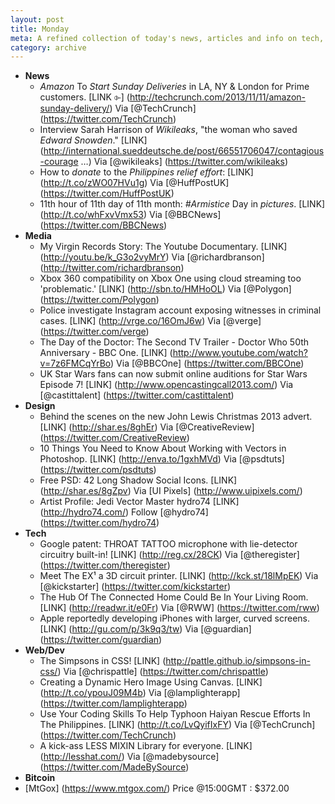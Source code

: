 ```yaml
---
layout: post
title: Monday
meta: A refined collection of today's news, articles and info on tech, web and design.
category: archive
---
```


- __News__
	- *Amazon* To *Start Sunday Deliveries* in LA, NY & London for Prime customers. [LINK ⌱] (http://techcrunch.com/2013/11/11/amazon-sunday-delivery/) Via [@TechCrunch] (https://twitter.com/TechCrunch)
	- Interview Sarah Harrison of *Wikileaks*, "the woman who saved *Edward Snowden*." [LINK] (http://international.sueddeutsche.de/post/66551706047/contagious-courage …) Via [@wikileaks] (https://twitter.com/wikileaks)
	- How to *donate* to the *Philippines relief effort*: [LINK] (http://t.co/zWO07HVu1g) Via [@HuffPostUK] (https://twitter.com/HuffPostUK)
	- 11th hour of 11th day of 11th month: *#Armistice* Day in *pictures*. [LINK] (http://t.co/whFxvVmx53) Via [@BBCNews] (https://twitter.com/BBCNews)
- __Media__
	- My Virgin Records Story: The Youtube Documentary. [LINK] (http://youtu.be/k_G3o2vyMrY) Via [@richardbranson] (http://twitter.com/richardbranson)
	- Xbox 360 compatibility on Xbox One using cloud streaming too 'problematic.' [LINK] (http://sbn.to/HMHoOL) Via [@Polygon] (https://twitter.com/Polygon)
	- Police investigate Instagram account exposing witnesses in criminal cases. [LINK] (http://vrge.co/16OmJ6w) Via [@verge] (https://twitter.com/verge)
	- The Day of the Doctor: The Second TV Trailer - Doctor Who 50th Anniversary - BBC One. [LINK] (http://www.youtube.com/watch?v=7z6FMCqYrBo) Via [@BBCOne] (https://twitter.com/BBCOne)
	- UK Star Wars fans can now submit online auditions for Star Wars Episode 7! [LINK] (http://www.opencastingcall2013.com/) Via [@castittalent] (https://twitter.com/castittalent) 
- __Design__	
	- Behind the scenes on the new John Lewis Christmas 2013 advert. [LINK] (http://shar.es/8ghEr) Via [@CreativeReview] (https://twitter.com/CreativeReview)
	- 10 Things You Need to Know About Working with Vectors in Photoshop. [LINK] (http://enva.to/1gxhMVd) Via [@psdtuts] (https://twitter.com/psdtuts)
	- Free PSD: 42 Long Shadow Social Icons. [LINK] (http://shar.es/8gZpv) Via [UI Pixels] (http://www.uipixels.com/)
	- Artist Profile: Jedi Vector Master hydro74 [LINK] (http://hydro74.com/) Follow [@hydro74] (https://twitter.com/hydro74)
- __Tech__
	- Google patent: THROAT TATTOO microphone with lie-detector circuitry built-in! [LINK] (http://reg.cx/28CK) Via [@theregister] (https://twitter.com/theregister)
	- Meet The EX¹ a 3D circuit printer. [LINK] (http://kck.st/18lMpEK) Via [@kickstarter] (https://twitter.com/kickstarter)
	- The Hub Of The Connected Home Could Be In Your Living Room. [LINK] (http://readwr.it/e0Fr) Via [@RWW] (https://twitter.com/rww)
	- Apple reportedly developing iPhones with larger, curved screens. [LINK] (http://gu.com/p/3k9q3/tw) Via [@guardian] (https://twitter.com/guardian)
- __Web/Dev__
	- The Simpsons in CSS! [LINK] (http://pattle.github.io/simpsons-in-css/) Via [@chrispattle] (https://twitter.com/chrispattle)
	- Creating a Dynamic Hero Image Using Canvas. [LINK] (http://t.co/ypouJ09M4b) Via [@lamplighterapp] (https://twitter.com/lamplighterapp)
	- Use Your Coding Skills To Help Typhoon Haiyan Rescue Efforts In The Philippines. [LINK] (http://t.co/LvQyifIxFY) Via [@TechCrunch] (https://twitter.com/TechCrunch)
	- A kick-ass LESS MIXIN Library for everyone. [LINK] (http://lesshat.com/) Via [@madebysource] (https://twitter.com/MadeBySource)
- __Bitcoin__
 - [MtGox] (https://www.mtgox.com/) Price @15:00GMT : $372.00